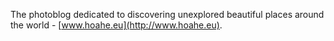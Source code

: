 The photoblog dedicated to discovering unexplored beautiful places around the world - [www.hoahe.eu](http://www.hoahe.eu).